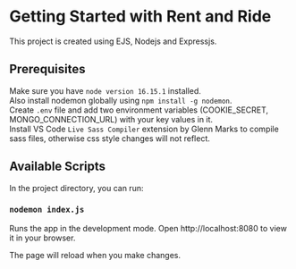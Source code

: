 # Getting Started with Rent and Ride

This project is created using EJS, Nodejs and Expressjs.

## Prerequisites

Make sure you have `node version 16.15.1` installed.\
Also install nodemon globally using `npm install -g nodemon`.\
Create `.env` file and add two environment variables (COOKIE_SECRET, MONGO_CONNECTION_URL) with your key values in it.\
Install VS Code `Live Sass Compiler` extension by Glenn Marks to compile sass files, otherwise css style changes will not reflect.

## Available Scripts

In the project directory, you can run:

### `nodemon index.js`

Runs the app in the development mode.
Open http://localhost:8080 to view it in your browser.

The page will reload when you make changes.